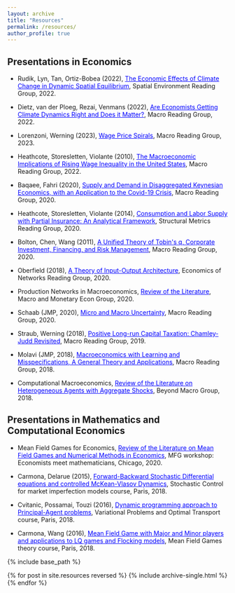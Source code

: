 ```yaml
---
layout: archive
title: "Resources"
permalink: /resources/
author_profile: true
---
```


## Presentations in Economics

- Rudik, Lyn, Tan, Ortiz-Bobea (2022), <a href='https://thomasbourany.github.io/files/resources/ReadingGroup_ThBourany_RLTO_2022.pdf' style="color:blue">The Economic Effects of Climate Change in Dynamic Spatial Equilibrium</a>, Spatial Environment Reading Group, 2022.

- Dietz, van der Ploeg, Rezai, Venmans (2022), <a href='https://thomasbourany.github.io/files/resources/ReadingGroup_Climate_IAMs.pdf' style="color:blue">Are Economists Getting Climate Dynamics Right and Does it Matter?</a>, Macro Reading Group, 2022. 

- Lorenzoni, Werning (2023), <a href='https://thomasbourany.github.io/files/resources/ReadingGroup_Wage_price_spirals.pdf' style="color:blue">Wage Price Spirals</a>, Macro Reading Group, 2023. 

- Heathcote, Storesletten, Violante (2010), <a href='https://thomasbourany.github.io/files/resources/ReadingGroup_ThBourany_HSV_2010_JPE.pdf' style="color:blue">The Macroeconomic Implications of Rising Wage Inequality in the United States</a>, Macro Reading Group, 2022. 

- Baqaee, Fahri (2020), <a href='https://thomasbourany.github.io/files/resources/FahriBaqaee_2020_Disagg_ASAD_Covid.pdf' style="color:blue">Supply and Demand in Disaggregated Keynesian Economics, with an Application to the Covid-19 Crisis</a>, Macro Reading Group, 2020. 

- Heathcote, Storesletten, Violante (2014), <a href='https://thomasbourany.github.io/files/resources/HSV_Conso-Labor-RiskSharing.pdf' style="color:blue">Consumption and Labor Supply with Partial Insurance: An Analytical Framework</a>, Structural Metrics Reading Group, 2020. 

- Bolton, Chen, Wang (2011), <a href='https://thomasbourany.github.io/files/resources/ReadingGroup_Boltonetal_2011_UnifiedQtheory_ThB.pdf' style="color:blue">A Unified Theory of Tobin's q, Corporate Investment, Financing, and Risk Management</a>, Macro Reading Group, 2020. 

- Oberfield (2018), <a href='https://thomasbourany.github.io/files/resources/Oberfield2018_IOArchitecture_ThB.pdf' style="color:blue">A Theory of Input-Output Architecture</a>, Economics of Networks Reading Group, 2020. 

- Production Networks in Macroeconomics, <a href='https://thomasbourany.github.io/files/resources/ThBourany_NetworkforMacro.pdf' style="color:blue">Review of the Literature</a>, Macro and Monetary Econ Group, 2020. 

- Schaab (JMP, 2020), <a href='https://thomasbourany.github.io/files/resources/Slides_Schaab_JMP.pdf' style="color:blue">Micro and Macro Uncertainty</a>, Macro Reading Group, 2020. 

- Straub, Werning (2018), <a href='https://thomasbourany.github.io/files/resources/ReadingGroup_TBourany_StraubWerning_CapitalTaxation.pdf' style="color:blue">Positive Long-run Capital Taxation: Chamley-Judd Revisited</a>, Macro Reading Group, 2019. 

- Molavi (JMP, 2018), <a href='https://thomasbourany.github.io/files/resources/ReadingGroup_TBourany_MolaviJMP.pdf' style="color:blue">Macroeconomics with Learning and Misspecifications, A General Theory and Applications</a>, Macro Reading Group, 2018. 

- Computational Macroeconomics, <a href='https://thomasbourany.github.io/files/resources/W1_TBourany_HA_AggShocks.pdf' style="color:blue">Review of the Literature on Heterogeneous Agents with Aggregate Shocks</a>, Beyond Macro Group, 2018. <br>


## Presentations in Mathematics and Computational Economics

- Mean Field Games for Economics, <a href='https://thomasbourany.github.io/files/resources/Workshop_Numerics_MFGs_TBourany.pdf' style="color:blue">Review of the Literature on Mean Field Games and Numerical Methods in Economics</a>, MFG workshop: Economists meet mathematicians, Chicago, 2020. 

- Carmona, Delarue (2015), <a href='https://thomasbourany.github.io/files/resources/Slides Thomas Bourany FBSDE & MKV control.pdf' style="color:blue">Forward-Backward Stochastic Differential equations and controlled McKean-Vlasov Dynamics</a>, Stochastic Control for market imperfection models course, Paris, 2018. 

- Cvitanic, Possamai, Touzi (2016), <a href='https://thomasbourany.github.io/files/resources/CvitanicPossamaiTouzi_soutenance.pdf' style="color:blue">Dynamic programming approach to Principal-Agent problems</a>, Variational Problems and Optimal Transport course, Paris, 2018. 

- Carmona, Wang (2016), <a href='https://thomasbourany.github.io/files/resources/Carmona Wang MajMin Slides Soutenance.pdf' style="color:blue">Mean Field Game with Major and Minor players and applications to LQ games and Flocking models</a>, Mean Field Games theory course, Paris, 2018. 

{% include base_path %}

{% for post in site.resources reversed %}
  {% include archive-single.html %}
{% endfor %}
